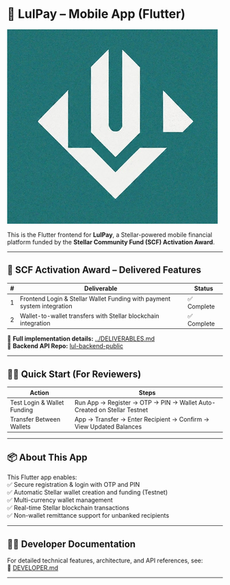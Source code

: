 # 📱 LulPay – Mobile App (Flutter)

![LulPay Logo](assets/logos/logo1.png)

This is the Flutter frontend for **LulPay**, a Stellar-powered mobile financial platform funded by the **Stellar Community Fund (SCF) Activation Award**.  

---

## 🚀 SCF Activation Award – Delivered Features

| #  | Deliverable                                                                                              | Status       |
|----|----------------------------------------------------------------------------------------------------------|--------------|
| 1  | Frontend Login & Stellar Wallet Funding with payment system integration                                   | ✅ Complete  |
| 2  | Wallet-to-wallet transfers with Stellar blockchain integration                                            | ✅ Complete  |

📂 **Full implementation details:** [../DELIVERABLES.md](https://github.com/Zerie5/Zerie5/blob/main/DELIVERABLES.md)  
🔗 **Backend API Repo:** [lul-backend-public](https://github.com/Zerie5/lul-backend-public)

---

## 👩‍💻 Quick Start (For Reviewers)

| Action                          | Steps                                                                                   |
|----------------------------------|-----------------------------------------------------------------------------------------|
| Test Login & Wallet Funding     | Run App → Register → OTP → PIN → Wallet Auto-Created on Stellar Testnet                 |
| Transfer Between Wallets        | App → Transfer → Enter Recipient → Confirm → View Updated Balances                     |

---

## 📦 About This App

This Flutter app enables:  
✅ Secure registration & login with OTP and PIN  
✅ Automatic Stellar wallet creation and funding (Testnet)  
✅ Multi-currency wallet management  
✅ Real-time Stellar blockchain transactions  
✅ Non-wallet remittance support for unbanked recipients  

---

## 👨‍💻 Developer Documentation

For detailed technical features, architecture, and API references, see:  
📄 [DEVELOPER.md](./DEVELOPER.md)

---

